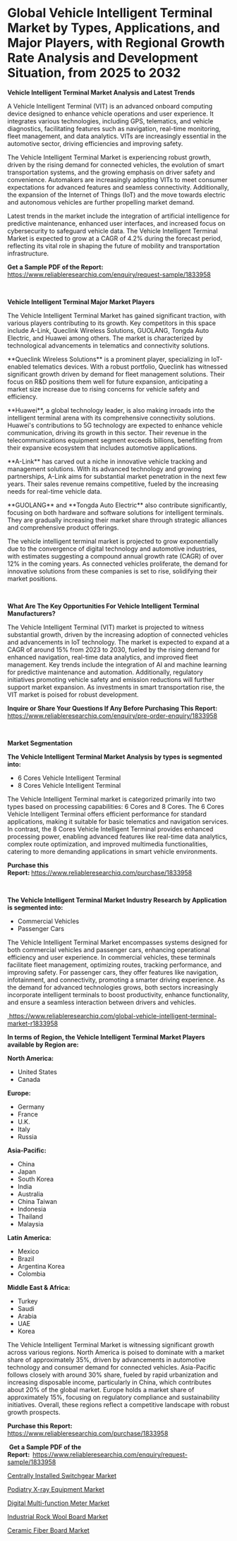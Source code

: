 <p><h1>Global Vehicle Intelligent Terminal Market by Types, Applications, and Major Players, with Regional Growth Rate Analysis and Development Situation, from 2025 to 2032</h1></p><p><strong>Vehicle Intelligent Terminal Market Analysis and Latest Trends</strong></p>
<p><p>A Vehicle Intelligent Terminal (VIT) is an advanced onboard computing device designed to enhance vehicle operations and user experience. It integrates various technologies, including GPS, telematics, and vehicle diagnostics, facilitating features such as navigation, real-time monitoring, fleet management, and data analytics. VITs are increasingly essential in the automotive sector, driving efficiencies and improving safety.</p><p>The Vehicle Intelligent Terminal Market is experiencing robust growth, driven by the rising demand for connected vehicles, the evolution of smart transportation systems, and the growing emphasis on driver safety and convenience. Automakers are increasingly adopting VITs to meet consumer expectations for advanced features and seamless connectivity. Additionally, the expansion of the Internet of Things (IoT) and the move towards electric and autonomous vehicles are further propelling market demand.</p><p>Latest trends in the market include the integration of artificial intelligence for predictive maintenance, enhanced user interfaces, and increased focus on cybersecurity to safeguard vehicle data. The Vehicle Intelligent Terminal Market is expected to grow at a CAGR of 4.2% during the forecast period, reflecting its vital role in shaping the future of mobility and transportation infrastructure.</p></p>
<p><strong>Get a Sample PDF of the Report:&nbsp;</strong> <a href="https://www.reliableresearchiq.com/enquiry/request-sample/1833958?utm_campaign=1141&utm_medium=2&utm_source=Github&utm_content=ia&utm_term=26032025&utm_id=vehicle-intelligent-terminal">https://www.reliableresearchiq.com/enquiry/request-sample/1833958</a></p>
<p>&nbsp;</p>
<p><strong>Vehicle Intelligent Terminal Major Market Players</strong></p>
<p><p>The Vehicle Intelligent Terminal Market has gained significant traction, with various players contributing to its growth. Key competitors in this space include A-Link, Queclink Wireless Solutions, GUOLANG, Tongda Auto Electric, and Huawei among others. The market is characterized by technological advancements in telematics and connectivity solutions.</p><p>**Queclink Wireless Solutions** is a prominent player, specializing in IoT-enabled telematics devices. With a robust portfolio, Queclink has witnessed significant growth driven by demand for fleet management solutions. Their focus on R&D positions them well for future expansion, anticipating a market size increase due to rising concerns for vehicle safety and efficiency.</p><p>**Huawei**, a global technology leader, is also making inroads into the intelligent terminal arena with its comprehensive connectivity solutions. Huawei's contributions to 5G technology are expected to enhance vehicle communication, driving its growth in this sector. Their revenue in the telecommunications equipment segment exceeds billions, benefiting from their expansive ecosystem that includes automotive applications.</p><p>**A-Link** has carved out a niche in innovative vehicle tracking and management solutions. With its advanced technology and growing partnerships, A-Link aims for substantial market penetration in the next few years. Their sales revenue remains competitive, fueled by the increasing needs for real-time vehicle data.</p><p>**GUOLANG** and **Tongda Auto Electric** also contribute significantly, focusing on both hardware and software solutions for intelligent terminals. They are gradually increasing their market share through strategic alliances and comprehensive product offerings.</p><p>The vehicle intelligent terminal market is projected to grow exponentially due to the convergence of digital technology and automotive industries, with estimates suggesting a compound annual growth rate (CAGR) of over 12% in the coming years. As connected vehicles proliferate, the demand for innovative solutions from these companies is set to rise, solidifying their market positions.</p></p>
<p>&nbsp;</p>
<p><strong>What Are The Key Opportunities For Vehicle Intelligent Terminal Manufacturers?</strong></p>
<p><p>The Vehicle Intelligent Terminal (VIT) market is projected to witness substantial growth, driven by the increasing adoption of connected vehicles and advancements in IoT technology. The market is expected to expand at a CAGR of around 15% from 2023 to 2030, fueled by the rising demand for enhanced navigation, real-time data analytics, and improved fleet management. Key trends include the integration of AI and machine learning for predictive maintenance and automation. Additionally, regulatory initiatives promoting vehicle safety and emission reductions will further support market expansion. As investments in smart transportation rise, the VIT market is poised for robust development.</p></p>
<p><strong>Inquire or Share Your Questions If Any Before Purchasing This Report:</strong> <a href="https://www.reliableresearchiq.com/enquiry/pre-order-enquiry/1833958?utm_campaign=1141&utm_medium=2&utm_source=Github&utm_content=ia&utm_term=26032025&utm_id=vehicle-intelligent-terminal">https://www.reliableresearchiq.com/enquiry/pre-order-enquiry/1833958</a></p>
<p>&nbsp;</p>
<p><strong>Market Segmentation</strong></p>
<p><strong>The Vehicle Intelligent Terminal Market Analysis by types is segmented into:</strong></p>
<p><ul><li>6 Cores Vehicle Intelligent Terminal</li><li>8 Cores Vehicle Intelligent Terminal</li></ul></p>
<p><p>The Vehicle Intelligent Terminal market is categorized primarily into two types based on processing capabilities: 6 Cores and 8 Cores. The 6 Cores Vehicle Intelligent Terminal offers efficient performance for standard applications, making it suitable for basic telematics and navigation services. In contrast, the 8 Cores Vehicle Intelligent Terminal provides enhanced processing power, enabling advanced features like real-time data analytics, complex route optimization, and improved multimedia functionalities, catering to more demanding applications in smart vehicle environments.</p></p>
<p><strong>Purchase this Report:&nbsp;</strong><a href="https://www.reliableresearchiq.com/purchase/1833958?utm_campaign=1141&utm_medium=2&utm_source=Github&utm_content=ia&utm_term=26032025&utm_id=vehicle-intelligent-terminal">https://www.reliableresearchiq.com/purchase/1833958</a></p>
<p>&nbsp;</p>
<p><strong>The Vehicle Intelligent Terminal Market Industry Research by Application is segmented into:</strong></p>
<p><ul><li>Commercial Vehicles</li><li>Passenger Cars</li></ul></p>
<p><p>The Vehicle Intelligent Terminal Market encompasses systems designed for both commercial vehicles and passenger cars, enhancing operational efficiency and user experience. In commercial vehicles, these terminals facilitate fleet management, optimizing routes, tracking performance, and improving safety. For passenger cars, they offer features like navigation, infotainment, and connectivity, promoting a smarter driving experience. As the demand for advanced technologies grows, both sectors increasingly incorporate intelligent terminals to boost productivity, enhance functionality, and ensure a seamless interaction between drivers and vehicles.</p></p>
<p><a href="https://www.reliableresearchiq.com/global-vehicle-intelligent-terminal-market-r1833958?utm_campaign=1141&utm_medium=2&utm_source=Github&utm_content=ia&utm_term=26032025&utm_id=vehicle-intelligent-terminal">&nbsp;https://www.reliableresearchiq.com/global-vehicle-intelligent-terminal-market-r1833958</a></p>
<p><strong>In terms of Region, the Vehicle Intelligent Terminal Market Players available by Region are:</strong></p>
<p>
    <p> <strong> North America: </strong>
        <ul>
            <li>United States</li>
            <li>Canada</li>
        </ul>
        </p> 
    <p> <strong> Europe: </strong>
        <ul>
            <li>Germany</li>
            <li>France</li>
            <li>U.K.</li>
            <li>Italy</li>
            <li>Russia</li>
        </ul>
        </p> 
    <p> <strong> Asia-Pacific: </strong>
        <ul>
            <li>China</li>
            <li>Japan</li>
            <li>South Korea</li>
            <li>India</li>
            <li>Australia</li>
            <li>China Taiwan</li>
            <li>Indonesia</li>
            <li>Thailand</li>
            <li>Malaysia</li>
        </ul>
        </p> 
    <p> <strong> Latin America: </strong>
        <ul>
            <li>Mexico</li>
            <li>Brazil</li>
            <li>Argentina Korea</li>
            <li>Colombia</li>
        </ul>
        </p> 
    <p> <strong> Middle East & Africa: </strong>
        <ul>
            <li>Turkey</li>
            <li>Saudi</li>
            <li>Arabia</li>
            <li>UAE</li>
            <li>Korea</li>
        </ul>
    </p>
    </p>
<p><p>The Vehicle Intelligent Terminal Market is witnessing significant growth across various regions. North America is poised to dominate with a market share of approximately 35%, driven by advancements in automotive technology and consumer demand for connected vehicles. Asia-Pacific follows closely with around 30% share, fueled by rapid urbanization and increasing disposable income, particularly in China, which contributes about 20% of the global market. Europe holds a market share of approximately 15%, focusing on regulatory compliance and sustainability initiatives. Overall, these regions reflect a competitive landscape with robust growth prospects.</p></p>
<p><strong>Purchase this Report: </strong><a href="https://www.reliableresearchiq.com/purchase/1833958?utm_campaign=1141&utm_medium=2&utm_source=Github&utm_content=ia&utm_term=26032025&utm_id=vehicle-intelligent-terminal">https://www.reliableresearchiq.com/purchase/1833958</a></p>
<p>&nbsp;<strong>Get a Sample PDF of the Report:&nbsp;&nbsp;</strong><a href="https://www.reliableresearchiq.com/enquiry/request-sample/1833958?utm_campaign=1141&utm_medium=2&utm_source=Github&utm_content=ia&utm_term=26032025&utm_id=vehicle-intelligent-terminal">https://www.reliableresearchiq.com/enquiry/request-sample/1833958</a></p>
<p><strong></strong></p>
<p><p><a href="https://github.com/marrahcerpas05/Market-Research-Report-List-1/blob/main/centrally-installed-switchgear-market.md?utm_campaign=1141&utm_medium=2&utm_source=Github&utm_content=ia&utm_term=26032025&utm_id=vehicle-intelligent-terminal">Centrally Installed Switchgear Market</a></p><p><a href="https://github.com/budenhanelfc/Market-Research-Report-List-1/blob/main/podiatry-x-ray-equipment-market.md?utm_campaign=1141&utm_medium=2&utm_source=Github&utm_content=ia&utm_term=26032025&utm_id=vehicle-intelligent-terminal">Podiatry X-ray Equipment Market</a></p><p><a href="https://github.com/dichkotuanny/Market-Research-Report-List-1/blob/main/digital-multi-function-meter-market.md?utm_campaign=1141&utm_medium=2&utm_source=Github&utm_content=ia&utm_term=26032025&utm_id=vehicle-intelligent-terminal">Digital Multi-function Meter Market</a></p><p><a href="https://github.com/dahcheeviola/Market-Research-Report-List-1/blob/main/industrial-rock-wool-board-market.md?utm_campaign=1141&utm_medium=2&utm_source=Github&utm_content=ia&utm_term=26032025&utm_id=vehicle-intelligent-terminal">Industrial Rock Wool Board Market</a></p><p><a href="https://github.com/cagleplittrw/Market-Research-Report-List-1/blob/main/ceramic-fiber-board-market.md?utm_campaign=1141&utm_medium=2&utm_source=Github&utm_content=ia&utm_term=26032025&utm_id=vehicle-intelligent-terminal">Ceramic Fiber Board Market</a></p></p>